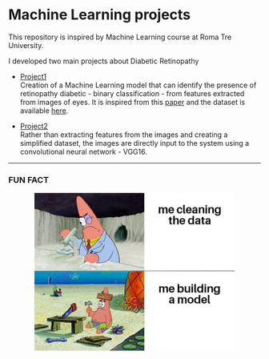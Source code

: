 # Machine Learning projects
This repository is inspired by Machine Learning course at Roma Tre University.


I developed two main projects about Diabetic Retinopathy
- [Project1](https://github.com/mariocuomo/MachineLearningProjects/tree/main/project1)<br>
Creation of a Machine Learning model that can identify the presence of retinopathy diabetic - binary classification - from features extracted from images of eyes.
It is inspired from this [paper](https://www.degruyter.com/document/doi/10.1515/comp-2020-0222/html) and the dataset is available [here](https://archive.ics.uci.edu/ml/datasets/Diabetic+Retinopathy+Debrecen+Data+Set).

- [Project2](https://github.com/mariocuomo/MachineLearningProjects/tree/main/project2)<br>
Rather than extracting features from the images and creating a simplified dataset, the images are directly input to the system using a convolutional neural network - VGG16.

---

### FUN FACT

<div align="center">
  <img src="https://github.com/mariocuomo/MachineLearningProjects/blob/main/imgs/fun.jpg" width="400">
</div>
